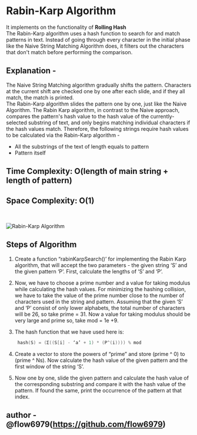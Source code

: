 # Rabin-Karp Algorithm       

It implements on the functionality of **Rolling Hash** <br />
The Rabin-Karp algorithm uses a hash function to search for and match patterns in text. Instead of going through every character in the initial phase like the Naive String Matching Algorithm does, it filters out the characters that don't match before performing the comparison.


## Explanation -
The Naive String Matching algorithm gradually shifts the pattern. Characters at the current shift are checked one by one after each slide, and if they all match, the match is printed. <br />
The Rabin-Karp algorithm slides the pattern one by one, just like the Naive Algorithm. The Rabin Karp algorithm, in contrast to the Naive approach, compares the pattern's hash value to the hash value of the currently-selected substring of text, and only begins matching individual characters if the hash values match. Therefore, the following strings require hash values to be calculated via the Rabin-Karp algorithm -
* All the substrings of the text of length equals to pattern
* Pattern itself

## Time Complexity: O(length of main string + length of pattern)
## Space Complexity: O(1) 
<br />

![Rabin-Karp Algorithm](https://user-images.githubusercontent.com/80835305/193504950-72d8ef62-99ab-4c46-9458-14d26071bd88.png)


## Steps of Algorithm

1. Create a function “rabinKarpSearch()’ for implementing the Rabin Karp algorithm, that will accept the two parameters - the given string ‘S’ and the given pattern ‘P’. First, calculate the lengths of ‘S’ and ‘P’.

2. Now, we have to choose a prime number and a value for taking modulus while calculating the hash values. For minimizing the hashing collision, we have to take the value of the prime number close to the number of characters used in the string and pattern. Assuming that the given ‘S’ and ‘P’ consist of only lower alphabets, the total number of characters will be 26, so take prime = 31. Now a value for taking modulus should be very large and prime so, take mod = 1e +9.

3.  The hash function that we have used here is:
    ```cpp
     hash(S) = (Σ((S[i] - ‘a’ + 1) * (P^(i)))) % mod
    ```

4. Create a vector to store the powers of “prime” and store (prime ^ 0) to (prime ^ Ns). Now calculate the hash value of the given pattern and the first window of the string ‘S’.

5. Now one by one, slide the given pattern and calculate the hash value of the corresponding substring and compare it with the hash value of the pattern. If found the same, print the occurrence of the pattern at that index.

## author - @flow6979(https://github.com/flow6979)
